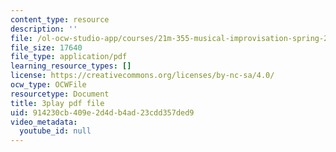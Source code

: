 ```yaml
---
content_type: resource
description: ''
file: /ol-ocw-studio-app/courses/21m-355-musical-improvisation-spring-2013/914230cb409e2d4db4ad23cdd357ded9_ozWf4TDXvdk.pdf
file_size: 17640
file_type: application/pdf
learning_resource_types: []
license: https://creativecommons.org/licenses/by-nc-sa/4.0/
ocw_type: OCWFile
resourcetype: Document
title: 3play pdf file
uid: 914230cb-409e-2d4d-b4ad-23cdd357ded9
video_metadata:
  youtube_id: null
---
```

